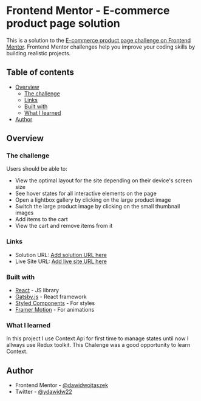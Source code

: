 # Frontend Mentor - E-commerce product page solution

This is a solution to the [E-commerce product page challenge on Frontend Mentor](https://www.frontendmentor.io/challenges/ecommerce-product-page-UPsZ9MJp6). Frontend Mentor challenges help you improve your coding skills by building realistic projects.

## Table of contents

- [Overview](#overview)
  - [The challenge](#the-challenge)
  - [Links](#links)
  - [Built with](#built-with)
  - [What I learned](#what-i-learned)
- [Author](#author)


## Overview

### The challenge

Users should be able to:

- View the optimal layout for the site depending on their device's screen size
- See hover states for all interactive elements on the page
- Open a lightbox gallery by clicking on the large product image
- Switch the large product image by clicking on the small thumbnail images
- Add items to the cart
- View the cart and remove items from it


### Links

- Solution URL: [Add solution URL here](https://github.com/dawidwojtaszek/E-commerce-product-page-challenge)
- Live Site URL: [Add live site URL here](https://ecstatic-franklin-af1c80.netlify.app/)


### Built with


- [React](https://reactjs.org/) - JS library
- [Gatsby.js](https://www.gatsbyjs.com/) - React framework
- [Styled Components](https://styled-components.com/) - For styles
- [Framer Motion](https://www.framer.com/docs/) - For animations



### What I learned

In this project I use Context Api for first time to manage states until now I allways use Redux toolkit. This Chalenge was a good opportunity to learn Context. 


## Author


- Frontend Mentor - [@dawidwojtaszek](https://www.frontendmentor.io/profile/dawidwojtaszek)
- Twitter - [@ydawidw22](https://twitter.com/dawidw22)


